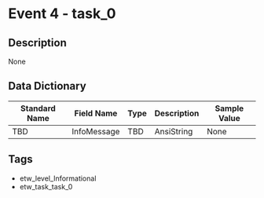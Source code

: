 # Event 4 - task_0

## Description
None

## Data Dictionary
|Standard Name|Field Name|Type|Description|Sample Value|
|---|---|---|---|---|
|TBD|InfoMessage|TBD|AnsiString|None|None|

## Tags
* etw_level_Informational
* etw_task_task_0